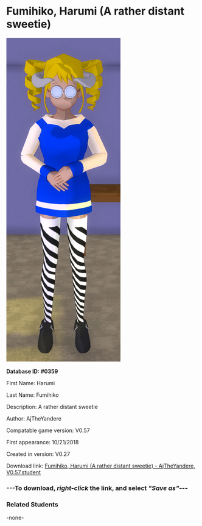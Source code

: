 # Fumihiko, Harumi (A rather distant sweetie)

<img src="../../Files/Images/Fumihiko, Harumi (A rather distant sweetie).png" title="Fumihiko, Harumi (A rather distant sweetie) - AjTheYandere, V0.57">

**Database ID: #0359**

First Name: Harumi

Last Name: Fumihiko

Description: A rather distant sweetie

Author: AjTheYandere

Compatable game version: V0.57

First appearance: 10/21/2018

Created in version: V0.27

Download link: <a href="https://raw.githubusercontent.com/Arbiter1223/Daigaku-Gurashi-Custom-Students/master/Files/Student%20Files/Fumihiko%2C%20Harumi%20(A%20rather%20distant%20sweetie)%20-%20AjTheYandere%2C%20V0.57.student">Fumihiko, Harumi (A rather distant sweetie) - AjTheYandere, V0.57.student</a>

### ---**To download, _right-click_ the link, and select _"Save as"_**---

### Related Students

-none-
